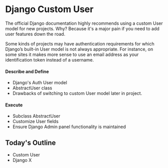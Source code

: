 # Django Custom User

The official Django documentation highly recommends using a custom User model for new projects. Why? Because it's a major pain if you need to add user features down the road.

Some kinds of projects may have authentication requirements for which Django’s built-in User model is not always appropriate. For instance, on some sites it makes more sense to use an email address as your identification token instead of a username.

#### Describe and Define

- Django's Auth User model
- AbstractUser class
- Drawbacks of switching to custom User model later in project.

#### Execute

- Subclass AbstractUser
- Customize User fields
- Ensure Django Admin panel functionality is maintained

## Today's Outline

- Custom User
- Django X